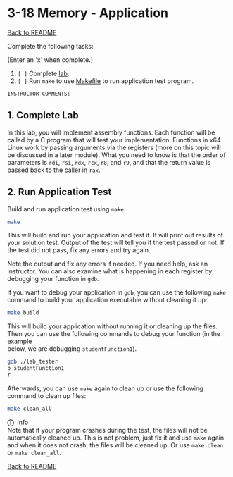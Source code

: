 
# 3-18 Memory - Application

[Back to README](README.md)

Complete the following tasks:

(Enter an 'x' when complete.)

1. `[ ]` Complete [lab](4_lab.asm).
2. `[ ]` Run `make` to use [Makefile](Makefile) to run application test 
program.

```
INSTRUCTOR COMMENTS:  
```


## 1. Complete Lab

In this lab, you will implement assembly functions. Each function will be
called by a C program that will test your implementation. Functions in x64
Linux work by passing arguments via the registers (more on this topic will be
discussed in a later module). What you need to know is that the order of
parameters is `rdi`, `rsi`, `rdx`, `rcx`, `r8`, and `r9`, and that the return
value is passed back to the caller in `rax`. 


## 2. Run Application Test

Build and run application test using `make`.

``` sh
make
```

This will build and run your application and test it. It will print out 
results of your solution test. Output of the test will tell you if the test 
passed or not.  If the test did not pass, fix any errors and try again.

Note the output and fix any errors if needed. If you need help, ask an 
instructor. You can also examine what is happening in each register by 
debugging your function in `gdb`.

If you want to debug your application in `gdb`, you can use the following 
`make` command to build your application executable without cleaning it up:

``` sh
make build
```

This will build your application without running it or cleaning up the files. 
Then you can use the following commands to debug your function (in the example  
below, we are debugging `studentFunction1`).

``` sh
gdb ./lab_tester
b studentFunction1
r
```

Afterwards, you can use `make` again to clean up or use the following command 
to clean up files:

``` sh
make clean_all
```

<span class="box-purple"><span class="bar-purple">
    <span class="purple">**ⓘ**</span>&nbsp; Info   
</span><span class="inner">
    Note that if your program crashes during the test, the files will not be
    automatically cleaned up. This is not problem, just fix it and use `make`
    again and when it does not crash, the files will be cleaned up. Or use
    `make clean` or `make clean_all`.
</span></span>


[Back to README](README.md)

<link rel="stylesheet" href="../.css/boxes.css">


<!--- End of file. --->
